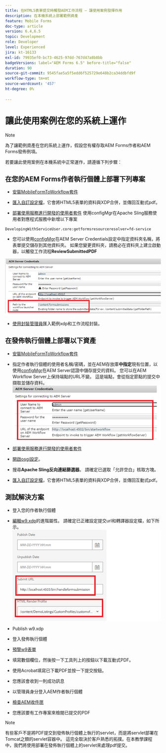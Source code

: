 ```yaml
---
title: 在HTML5表單提交時觸發AEM工作流程 — 讓使用案例發揮作用
description: 在本機系統上部署範例資產
feature: Mobile Forms
doc-type: article
version: 6.4,6.5
topic: Development
role: Developer
level: Experienced
jira: kt-16133
exl-id: 79935ef0-bc73-4625-97dd-767d47a8b8bb
badgeVersions: label="AEM Forms 6.5" before-title="false"
duration: 90
source-git-commit: 9545fae5a5f5edd6f525729e648b2ca34ddbfd9f
workflow-type: tm+mt
source-wordcount: '457'
ht-degree: 0%

---
```


# 讓此使用案例在您的系統上運作

>[!NOTE]
>
>為了讓範例資產在您的系統上運作，假設您有權存取AEM Forms作者和AEM Forms發佈例項。

若要讓此使用案例在本機系統中正常運作，請遵循下列步驟：

## 在您的AEM Forms作者執行個體上部署下列專案

* [安裝MobileFormToWorkflow套件](assets/MobileFormToWorkflow.core-1.0.0-SNAPSHOT.jar)

* [匯入自訂設定檔](assets/customprofile.zip)，它會將HTML5表單的資料與XDP合併，並傳回互動式pdf。

* [部署使用服務進行開發的使用者套件](https://experienceleague.adobe.com/docs/experience-manager-learn/assets/developingwithserviceuser.zip?lang=en)
使用configMgr在Apache Sling服務使用者對應程式服務中新增以下專案

```
DevelopingWithServiceUser.core:getformsresourceresolver=fd-service
```

* 您可以使用[configMgr](http://localhost:4502/system/console/configMg)在AEM Server Credentials設定中指定資料夾名稱，將表單提交儲存到其他資料夾。 如果您變更資料夾，請務必在資料夾上建立啟動器，以觸發工作流程&#x200B;**ReviewSubmittedPDF**

![設定作者](assets/author-config.png)
* [使用封裝管理員](assets/xdp-form-and-workflow.zip)匯入範例xdp和工作流程封裝。


## 在發佈執行個體上部署以下資產

* [安裝MobileFormToWorkflow套件](assets/MobileFormToWorkflow.core-1.0.0-SNAPSHOT.jar)

* 指定作者執行個體的使用者名稱/密碼，並在AEM存放庫&#x200B;**中指定**&#x200B;現有位置，以使用[configMgr](http://localhost:4503/system/console/configMgr)在AEM Server認證中儲存提交的資料。 您可以在AEM Workflow Server上保持端點的URL不變。 這是端點，會從指定節點的提交中擷取並儲存資料。
  ![發佈設定](assets/publish-config.png)

* [部署使用服務進行開發的使用者套件](https://experienceleague.adobe.com/docs/experience-manager-learn/assets/developingwithserviceuser.zip?lang=en)
* [開啟osgi設定](http://localhost:4503/system/console/configMgr)。
* 搜尋&#x200B;**Apache Sling反向連結篩選器**。 請確定已選取「允許空白」核取方塊。
* [匯入自訂設定檔](assets/customprofile.zip)，它會將HTML5表單的資料與XDP合併，並傳回互動式pdf。


## 測試解決方案

* 登入您的作者執行個體
* [編輯w9.xdp](http://localhost:4502/libs/fd/fm/gui/content/forms/formmetadataeditor.html/content/dam/formsanddocuments/w9.xdp)的進階屬性。 請確定已正確設定提交url和轉譯器設定檔，如下所示。
  ![xdp-advanced-properties](assets/mobile-form-properties.png)

* Publish w9.xdp
* 登入發佈執行個體
* [預覽w9表單](http://localhost:4503/content/dam/formsanddocuments/w9.xdp/jcr:content)
* 填寫數個欄位，然後按一下工具列上的按鈕以下載互動式PDF。
* 使用Acrobat填寫已下載PDF並按一下提交按鈕。
* 您應該會收到一則成功訊息
* 以管理員身分登入AEM作者執行個體
* [檢查AEM收件匣](http://localhost:4502/aem/inbox)
* 您應該要有工作專案來檢閱已提交的PDF

>[!NOTE]
>
>有些客戶不是將PDF提交到發佈執行個體上執行的servlet，而是將servlet部署在Tomcat之類的servlet容器中。 這完全取決於客戶熟悉的拓撲。在本教學課程中，我們將使用部署在發佈執行個體上的servlet來處理pdf提交。
